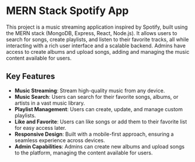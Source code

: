 # MERN Stack Spotify App

This project is a music streaming application inspired by Spotify, built using the MERN stack (MongoDB, Express, React, Node.js). It allows users to search for songs, create playlists, and listen to their favorite tracks, all while interacting with a rich user interface and a scalable backend. Admins have access to create albums and upload songs, adding and managing the music content available for users.

## Key Features

- **Music Streaming**: Stream high-quality music from any device.
- **Music Search**: Users can search for their favorite songs, albums, or artists in a vast music library.
- **Playlist Management**: Users can create, update, and manage custom playlists.
- **Like and Favorite**: Users can like songs or add them to their favorite list for easy access later.
- **Responsive Design**: Built with a mobile-first approach, ensuring a seamless experience across devices.
- **Admin Capabilities**: Admins can create new albums and upload songs to the platform, managing the content available for users.
